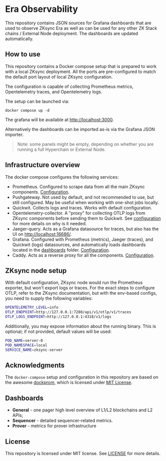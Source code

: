 # Era Observability

This repository contains JSON sources for Grafana dashboards that are used to observe ZKsync Era as well as can be 
used for any other ZK Stack chains / External Node deployment. The dashboards are updated automatically.

## How to use

This repository contains a Docker compose setup that is prepared to work with a local ZKsync deployment.
All the ports are pre-configured to match the default port layout of local ZKsync configuration.

The configuration is capable of collecting Prometheus metrics, Opentelemetry traces, and Opentelemetry logs.

The setup can be launched via:

```
docker compose up -d
```

The grafana will be available at [http://localhost:3000](http://localhost:3000).

Alternatively the dashboards can be imported as-is via the Grafana JSON importer. 

> Note: some panels might be empty, depending on whether you are running a full Hyperchain or External Node.

## Infrastructure overview

The docker compose configures the following services:

- Prometheus. Configured to scrape data from all the main ZKsync components. [Configuration](./etc/prometheus/prometheus.yml).
- Pushgateway. Not used by default, and not recommended to use, but still configured. May be useful when working with one-shot jobs
  locally.
- Quickwit. Collects logs and traces. Works with default configuration.
- Opentelemetry-collector. A "proxy" for collecting OTLP logs from ZKsync components before sending them to Quickwit.
  See [configuration](./etc/opentelemetry-collector/config.yaml) for more details on why is it needed.
- Jaeger-query. Acts as a Grafana datasource for traces, but also has the UI on [http://localhost:16686/](http://localhost:16686/).
- Grafana. Configured with Prometheus (metrics), Jaeger (traces), and Quickwit (logs) datasources, and automatically loads
  dashboards located in the [dashboards](./dashboards/) folder. [Configuration](./etc/grafana/).
- Caddy. Acts as a reverse proxy for all the components. [Configuration](./etc/caddy/Caddyfile).

## ZKsync node setup

With default configuration, ZKsync node would run the Prometheus exporter, but won't export logs or traces.
For the exact steps to configure OTLP, refer to the ZKsync documentation, but with the env-based configs, you need to supply the following
variables:

```bash
OPENTELEMETRY_LEVEL=info
OTLP_ENDPOINT=http://127.0.0.1:7280/api/v1/otlp/v1/traces
OTLP_LOGS_ENDPOINT=http://127.0.0.1:4318/v1/logs
```

Additionally, you may expose information about the running binary. This is optional; if not provided, default values will be used:

```bash
POD_NAME=server-0
POD_NAMESPACE=local
SERVICE_NAME=zksync-server
```

## Acknowledgments

The `docker-compose` setup and configuration in this repository are based on the awesome [dockprom](https://github.com/stefanprodan/dockprom),
which is licensed under [MIT License](https://github.com/stefanprodan/dockprom/blob/master/LICENSE).

## Dashboards

* **General** - one pager high level overview of L1/L2 blockchains and L2 APIs;
* **Sequencer** - detailed sequencer-related metrics.
* **Prover** - metrics for prover infrastructure

## License

This repository is licensed under MIT license. See [LICENSE](./LICENSE) for more details.
